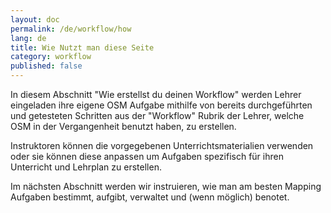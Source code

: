 ```yaml
---
layout: doc
permalink: /de/workflow/how
lang: de
title: Wie Nutzt man diese Seite
category: workflow
published: false
---
```


In diesem Abschnitt "Wie erstellst du deinen Workflow" werden Lehrer eingeladen ihre eigene OSM Aufgabe mithilfe von bereits durchgeführten und getesteten Schritten aus der "Workflow" Rubrik der Lehrer, welche OSM in der Vergangenheit benutzt haben, zu erstellen.

Instruktoren können die vorgegebenen Unterrichtsmaterialien verwenden oder sie können diese anpassen um Aufgaben spezifisch für ihren Unterricht und Lehrplan zu erstellen. 

Im nächsten Abschnitt werden wir instruieren, wie man am besten Mapping Aufgaben bestimmt, aufgibt, verwaltet und (wenn möglich) benotet.
